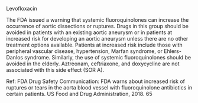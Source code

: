 Levofloxacin

The FDA issued a warning that systemic fluoroquinolones can increase the occurrence of aortic dissections
or ruptures. Drugs in this group should be avoided in patients with an existing aortic aneurysm or in
patients at increased risk for developing an aortic aneurysm unless there are no other treatment options
available. Patients at increased risk include those with peripheral vascular disease, hypertension, Marfan
syndrome, or Ehlers-Danlos syndrome. Similarly, the use of systemic fluoroquinolones should be avoided
in the elderly. Aztreonam, ceftriaxone, and doxycycline are not associated with this side effect (SOR A).

Ref: FDA Drug Safety Communication: FDA warns about increased risk of ruptures or tears in the aorta blood vessel with
fluoroquinolone antibiotics in certain patients. US Food and Drug Administration, 2018.
65